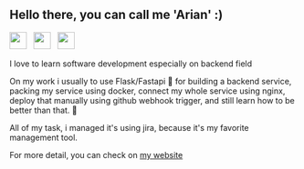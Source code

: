 ## Hello there, you can call me 'Arian' :)

<a href="https://linkedin.com/in/rhyanz46" target="_blank"><img src="https://image.flaticon.com/icons/png/512/174/174857.png" height="30"></a> &nbsp; 
<a href="https://stackoverflow.com/users/8197537/arian-saputra" target="_blank"><img src="https://cdn2.iconfinder.com/data/icons/social-icons-color/512/stackoverflow-512.png" height="30"></a> &nbsp; 
<a href="https://stackshare.io/Rhyanz46/my-stack" target="_blank"><img src="https://user-images.githubusercontent.com/33750251/65176143-1834e480-da4c-11e9-953f-b78fb3e31767.png" height="30"></a> 

I love to learn software development especially on backend field

On my work i usually to use Flask/Fastapi :snake: for building a backend service, packing my service using docker, connect my whole service using nginx, deploy that manually using github webhook trigger, and still learn how to be better than that. :dart:

All of my task, i managed it's using jira, because it's my favorite management tool. 

For more detail, you can check on [my website](https://ariansaputra.com)
